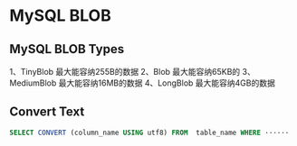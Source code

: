 # MySQL BLOB

## MySQL BLOB Types

1、TinyBlob             最大能容纳255B的数据
2、Blob                   最大能容纳65KB的
3、MediumBlob        最大能容纳16MB的数据
4、LongBlob            最大能容纳4GB的数据



## Convert Text 

```sql
SELECT CONVERT (column_name USING utf8) FROM  table_name WHERE ······ 
```

